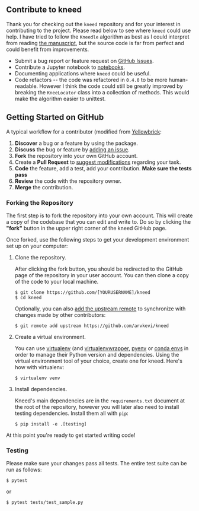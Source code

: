 ## Contribute to kneed

Thank you for checking out the `kneed` repository and for your interest in contributing to the project. Please read
 below to see where `kneed` could use help.
I have tried to follow the `Kneedle` algorithm as best as I could interpret from reading [the manuscript](https://raghavan.usc.edu/papers/kneedle-simplex11.pdf), 
but the source code is far from perfect and could benefit from improvements.

- Submit a bug report or feature request on [GitHub Issues](https://github.com/arvkevi/kneed/issues).
- Contribute a Jupyter notebook to [notebooks](https://github.com/arvkevi/kneed/tree/master/notebooks).
- Documenting applications where `kneed` could be useful.
- Code refactors -- the code was refactored in `0.4.0` to be more human-readable. However I think the code could still be greatly improved
by breaking the `KneeLocator` class into a collection of methods. This would make the algorithm easier to unittest.

## Getting Started on GitHub

A typical workflow for a contributor (modified from [Yellowbrick](https://github.com/DistrictDataLabs/yellowbrick/):

1. **Discover** a bug or a feature by using the package.
2. **Discuss** the bug or feature by [adding an issue](https://github.com/arvkev/kneed/issues).
3. **Fork** the repository into your own GitHub account.
4. Create a **Pull Request** to [suggest modifications](https://github.com/arvkevi/kneed/pulls) regarding your task.
5. **Code** the feature, add a test, add your contribution.  **Make sure the tests pass**
6. **Review** the code with the repository owner.
7. **Merge** the contribution.

### Forking the Repository

The first step is to fork the repository into your own account. This will create a copy of the codebase that you can edit and write to. Do so by clicking the **"fork"** button in the upper right corner of the kneed GitHub page.

Once forked, use the following steps to get your development environment set up on your computer:

1. Clone the repository.

    After clicking the fork button, you should be redirected to the GitHub page of the repository in your user account. You can then clone a copy of the code to your local machine.

    ```
    $ git clone https://github.com/[YOURUSERNAME]/kneed
    $ cd kneed
    ```

    Optionally, you can also [add the upstream remote](https://help.github.com/articles/configuring-a-remote-for-a-fork/) to synchronize with changes made by other contributors:

    ```
    $ git remote add upstream https://github.com/arvkevi/kneed
    ```

2. Create a virtual environment.

    You can use [virtualenv](https://virtualenv.pypa.io/en/stable/) (and [virtualenvwrapper](https://virtualenvwrapper.readthedocs.io/en/latest/), [pyenv](https://github.com/pyenv/pyenv-virtualenv) or [conda envs](https://conda.io/docs/using/envs.html) in order to manage their Python version and dependencies. Using the virtual environment tool of your choice, create one for kneed. 
    Here's how with virtualenv:

    ```
    $ virtualenv venv
    ```

3. Install dependencies.

    Kneed's main dependencies are in the `requirements.txt` document at the root of the repository, however you will later also need to install testing dependencies.
    Install them all with `pip`:

    ```
    $ pip install -e .[testing]
    ```

At this point you're ready to get started writing code!

### Testing

Please make sure your changes pass all tests. The entire test suite can be run as follows:

```
$ pytest
```

or

```
$ pytest tests/test_sample.py
```
